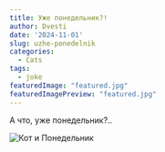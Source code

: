 ```yaml
---
title: Уже понедельник?!
author: Dvesti
date: '2024-11-01'
slug: uzhe-ponedelnik
categories:
  - Cats
tags:
  - joke
featuredImage: "featured.jpg"
featuredImagePreview: "featured.jpg" 
---
```


А что, уже понедельник?..  

![Кот и Понедельник](https://yxab.ru/ru/2024/11/uzhe-ponedelnik/featured.jpg)


